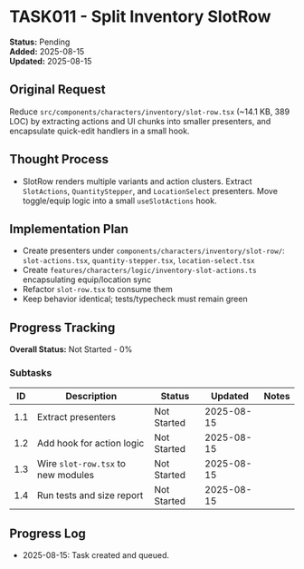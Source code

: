 # TASK011 - Split Inventory SlotRow

**Status:** Pending  
**Added:** 2025-08-15  
**Updated:** 2025-08-15

## Original Request

Reduce `src/components/characters/inventory/slot-row.tsx` (~14.1 KB, 389 LOC) by extracting actions and UI chunks into smaller presenters, and encapsulate quick-edit handlers in a small hook.

## Thought Process

- SlotRow renders multiple variants and action clusters. Extract `SlotActions`, `QuantityStepper`, and `LocationSelect` presenters. Move toggle/equip logic into a small `useSlotActions` hook.

## Implementation Plan

- Create presenters under `components/characters/inventory/slot-row/`: `slot-actions.tsx`, `quantity-stepper.tsx`, `location-select.tsx`
- Create `features/characters/logic/inventory-slot-actions.ts` encapsulating equip/location sync
- Refactor `slot-row.tsx` to consume them
- Keep behavior identical; tests/typecheck must remain green

## Progress Tracking

**Overall Status:** Not Started - 0%

### Subtasks

| ID  | Description                        | Status      | Updated    | Notes |
| --- | ---------------------------------- | ----------- | ---------- | ----- |
| 1.1 | Extract presenters                 | Not Started | 2025-08-15 |       |
| 1.2 | Add hook for action logic          | Not Started | 2025-08-15 |       |
| 1.3 | Wire `slot-row.tsx` to new modules | Not Started | 2025-08-15 |       |
| 1.4 | Run tests and size report          | Not Started | 2025-08-15 |       |

## Progress Log

- 2025-08-15: Task created and queued.
